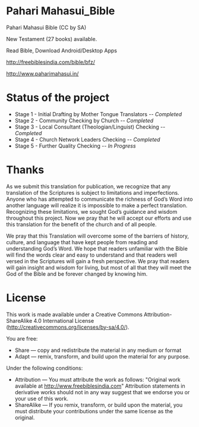 # Pahari Mahasui_Bible
Pahari Mahasui Bible (CC by SA)

New Testament (27 books) available.

Read Bible, Download Android/Desktop Apps

http://freebiblesindia.com/bible/bfz/

http://www.paharimahasui.in/

Status of the project
=======

* Stage 1 - Initial Drafting by Mother Tongue Translators -- _Completed_
* Stage 2 - Community Checking by Church -- _Completed_
* Stage 3 - Local Consultant (Theologian/Linguist) Checking -- _Completed_
* Stage 4 - Church Network Leaders Checking -- _Completed_
* Stage 5 - Further Quality Checking -- _In Progress_

Thanks
=======

As we submit this translation for publication, we recognize that any translation of the Scriptures is subject to limitations and imperfections. 
Anyone who has attempted to communicate the richness of God’s Word into another language will realize it is impossible to make a perfect translation. 
Recognizing these limitations, we sought God’s guidance and wisdom throughout this project. 
Now we pray that he will accept our efforts and use this translation for the benefit of the church and of all people.

We pray that this Translation will overcome some of the barriers of history, culture, and language that have kept people from reading and understanding God’s Word. 
We hope that readers unfamiliar with the Bible will find the words clear and easy to understand and that readers well versed in the Scriptures will gain a fresh perspective.
We pray that readers will gain insight and wisdom for living, but most of all that they will meet the God of the Bible and be forever changed by knowing him.

License
=======

This work is made available under a Creative Commons Attribution-ShareAlike 4.0 International License (http://creativecommons.org/licenses/by-sa/4.0/).

You are free:

* Share — copy and redistribute the material in any medium or format
* Adapt — remix, transform, and build upon the material for any purpose.

Under the following conditions:

* Attribution — You must attribute the work as follows: "Original work available at http://www.freebiblesindia.com" Attribution statements in derivative works should not in any way suggest that we endorse you or your use of this work.
* ShareAlike — If you remix, transform, or build upon the material, you must distribute your contributions under the same license as the original.